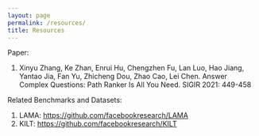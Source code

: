 ```yaml
---
layout: page
permalink: /resources/
title: Resources
---
```


Paper:
1. Xinyu Zhang, Ke Zhan, Enrui Hu, Chengzhen Fu, Lan Luo, Hao Jiang, Yantao Jia, Fan Yu, Zhicheng Dou, Zhao Cao, Lei Chen. Answer Complex Questions: Path Ranker Is All You Need. SIGIR 2021: 449-458

Related Benchmarks and Datasets:

1. LAMA: https://github.com/facebookresearch/LAMA
2. KILT: https://github.com/facebookresearch/KILT

